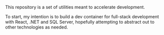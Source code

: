 This repository is a set of utilities meant to accelerate development.

To start, my intention is to build a dev container for full-stack development with React, .NET and SQL Server,
hopefully attempting to abstract out to other technologies as needed.
